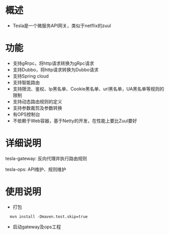# 概述

* Tesla是一个微服务API网关，类似于netflix的zuul

# 功能

* 支持gRrpc，将http请求转换为gRpc请求
* 支持Dubbo，将http请求转换为Dubbo请求
* 支持Spring cloud
* 支持智能路由
* 支持限流、鉴权、Ip黑名单、Cookie黑名单、url黑名单，UA黑名单等规则的限制
* 支持动态路由规则的定义
* 支持参数裁剪及参数转换
* 有OPS控制台
* 不依赖于Web容器，基于Netty的开发，在性能上要比Zuul要好

# 详细说明
 
 tesla-gateway: 反向代理并执行路由规则
 
 tesla-ops: API维护、规则维护
 
# 使用说明
 * 打包
 
 ```
   mvn install -Dmaven.test.skip=true
 ```
 * 启动gateway及ops工程